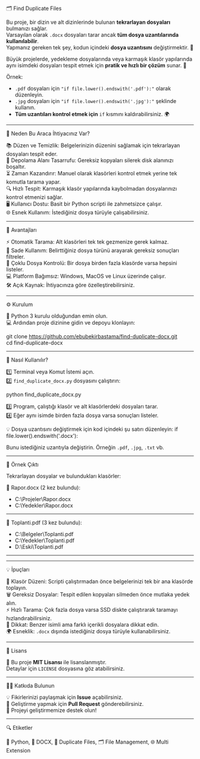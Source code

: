 🗂️ Find Duplicate Files

Bu proje, bir dizin ve alt dizinlerinde bulunan **tekrarlayan dosyaları** bulmanızı sağlar.  
Varsayılan olarak `.docx` dosyaları tarar ancak **tüm dosya uzantılarında kullanılabilir**.  
Yapmanız gereken tek şey, kodun içindeki **dosya uzantısını** değiştirmektir. 🔧  

Büyük projelerde, yedekleme dosyalarında veya karmaşık klasör yapılarında aynı isimdeki dosyaları tespit etmek için **pratik ve hızlı bir çözüm** sunar. 🚀

Örnek:  
- `.pdf` dosyaları için `"if file.lower().endswith('.pdf'):"` olarak düzenleyin.  
- `.jpg` dosyaları için `"if file.lower().endswith('.jpg'):"` şeklinde kullanın.  
- **Tüm uzantıları kontrol etmek için** `if` kısmını kaldırabilirsiniz. 🌍  

------------------------------------------------------------
🔹 Neden Bu Araca İhtiyacınız Var?

📚 Düzen ve Temizlik: Belgelerinizin düzenini sağlamak için tekrarlayan dosyaları tespit eder.  
💾 Depolama Alanı Tasarrufu: Gereksiz kopyaları silerek disk alanınızı boşaltır.  
⏳ Zaman Kazandırır: Manuel olarak klasörleri kontrol etmek yerine tek komutla tarama yapar.  
🔍 Hızlı Tespit: Karmaşık klasör yapılarında kaybolmadan dosyalarınızı kontrol etmenizi sağlar.  
🖥️ Kullanıcı Dostu: Basit bir Python scripti ile zahmetsizce çalışır.  
🌐 Esnek Kullanım: İstediğiniz dosya türüyle çalışabilirsiniz.

------------------------------------------------------------
🌟 Avantajları

⚡ Otomatik Tarama: Alt klasörleri tek tek gezmenize gerek kalmaz.  
🎯 Sade Kullanım: Belirttiğiniz dosya türünü arayarak gereksiz sonuçları filtreler.  
📂 Çoklu Dosya Kontrolü: Bir dosya birden fazla klasörde varsa hepsini listeler.  
💻 Platform Bağımsız: Windows, MacOS ve Linux üzerinde çalışır.  
🛠️ Açık Kaynak: İhtiyacınıza göre özelleştirebilirsiniz.

------------------------------------------------------------
⚙️ Kurulum

🐍 Python 3 kurulu olduğundan emin olun.  
💻 Ardından proje dizinine gidin ve depoyu klonlayın:

git clone https://github.com/ebubekirbastama/find-duplicate-docx.git  
cd find-duplicate-docx

------------------------------------------------------------
🚀 Nasıl Kullanılır?

1️⃣ Terminal veya Komut İstemi açın.  
2️⃣ `find_duplicate_docx.py` dosyasını çalıştırın:

python find_duplicate_docx.py

3️⃣ Program, çalıştığı klasör ve alt klasörlerdeki dosyaları tarar.  
4️⃣ Eğer aynı isimde birden fazla dosya varsa sonuçları listeler.

💡 Dosya uzantısını değiştirmek için kod içindeki şu satırı düzenleyin:
if file.lower().endswith('.docx'):

Bunu istediğiniz uzantıyla değiştirin. Örneğin `.pdf`, `.jpg`, `.txt` vb.

------------------------------------------------------------
📝 Örnek Çıktı

Tekrarlayan dosyalar ve bulundukları klasörler:

📄 Rapor.docx (2 kez bulundu):  
   - C:\\Projeler\\Rapor.docx  
   - C:\\Yedekler\\Rapor.docx  
------------------------------------------------------------
📄 Toplanti.pdf (3 kez bulundu):  
   - C:\\Belgeler\\Toplanti.pdf  
   - C:\\Yedekler\\Toplanti.pdf  
   - D:\\Eski\\Toplanti.pdf  
------------------------------------------------------------

------------------------------------------------------------
💡 İpuçları

📁 Klasör Düzeni: Scripti çalıştırmadan önce belgelerinizi tek bir ana klasörde toplayın.  
🗑️ Gereksiz Dosyalar: Tespit edilen kopyaları silmeden önce mutlaka yedek alın.  
⚡ Hızlı Tarama: Çok fazla dosya varsa SSD diskte çalıştırarak taramayı hızlandırabilirsiniz.  
🔐 Dikkat: Benzer isimli ama farklı içerikli dosyalara dikkat edin.  
🌍 Esneklik: `.docx` dışında istediğiniz dosya türüyle kullanabilirsiniz.

------------------------------------------------------------
🧾 Lisans

📜 Bu proje **MIT Lisansı** ile lisanslanmıştır.  
Detaylar için `LICENSE` dosyasına göz atabilirsiniz.

------------------------------------------------------------
👨‍💻 Katkıda Bulunun

💡 Fikirlerinizi paylaşmak için **Issue** açabilirsiniz.  
🔧 Geliştirme yapmak için **Pull Request** gönderebilirsiniz.  
🤝 Projeyi geliştirmemize destek olun!

------------------------------------------------------------
🔍 Etiketler

🐍 Python, 📄 DOCX, 🔁 Duplicate Files, 🗂️ File Management, 🌐 Multi Extension
